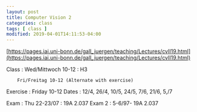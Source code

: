 ```yaml
---
layout: post
title: Computer Vision 2
categories: class
tags: [ class ]
modified: 2019-04-01T14:11:53-04:00
---
```



[https://pages.iai.uni-bonn.de/gall_juergen/teaching/Lectures/cvII19.html](https://pages.iai.uni-bonn.de/gall_juergen/teaching/Lectures/cvII19.html)


Class : Wed/Mittwoch 10-12 : H3

        Fri/Freitag 10-12 (Alternate with exercise)

Exercise : Friday 10-12
Dates : 12/4, 26/4, 10/5, 24/5, 7/6, 21/6, 5,/7

Exam : Thu 22-23/07 : 19A 2.037
Exam 2 : 5-6/97- 19A 2.037
